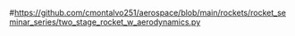 #https://github.com/cmontalvo251/aerospace/blob/main/rockets/rocket_seminar_series/two_stage_rocket_w_aerodynamics.py
